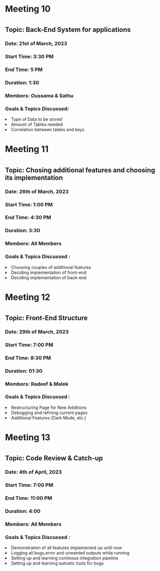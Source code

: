 <h1>Meeting 10<h1>
<h2>Topic: Back-End System for applications</h2>
<h3>Date: 21st of March, 2023</h3>
<h3>Start Time: 3:30 PM</h3>
<h3>End Time: 5 PM</h3>
<h3>Duration: 1:30</h3>
<h3>Members: Oussama & Sathu <h3>
  
<h3>Goals & Topics Discussed:</h3>
  <uo> 
    <li>Type of Data to be stored </li>
    <li>Amount of Tables needed</li>
    <li>Correlation between tables and keys</li>


<h1>Meeting 11<h1>
<h2>Topic: Chosing additional features and choosing its implementation</h2>
<h3>Date: 26th of March, 2023</h3>
<h3>Start Time: 1:00 PM</h3>
<h3>End Time: 4:30 PM</h3>
<h3>Duration: 3:30</h3>
<h3>Members: All Members <h3>

<h3>Goals & Topics Discussed :</h3>
<uo>
<li>Choosing couples of additional features</li>
<li>Deciding implementation of front-end</li>
<li>Deciding implementation of back-end</li>
  
<h1>Meeting 12<h1>
<h2>Topic: Front-End Structure</h2>
<h3>Date: 29th of March, 2023</h3>
<h3>Start Time: 7:00 PM</h3>
<h3>End Time: 8:30 PM</h3>
<h3>Duration: 01:30</h3>
<h3>Members: Radeef & Malek <h3>
  
<h3>Goals & Topics Discussed :</h3>
<uo>
<li>Restructuring Page for New Additions</li>
<li>Debugging and refining current pages</li>
<li>Additional Features (Dark Mode, etc.)</li>
  
<h1>Meeting 13<h1>
<h2>Topic: Code Review & Catch-up</h2>
<h3>Date: 4th of April, 2023</h3>
<h3>Start Time: 7:00 PM</h3>
<h3>End Time: 11:00 PM</h3>
<h3>Duration: 4:00</h3>
<h3>Members: All Members <h3>
  
<h3>Goals & Topics Discussed :</h3>
<uo>
<li>Demonstration of all features implemented up until now</li>
<li>Logging all bugs,error and unwanted outputs while running</li>
<li>Setting up and learning continous integration pipeline</li>
<li>Setting up and learning autoatic tools for bugs</li>

